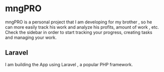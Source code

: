 
# mngPRO
mngPRO is a personal project that I am developing for my brother , so he can more easily track his work and analyze his profits, amount of work , etc.
Check the sidebar in order to start tracking your progress, creating tasks and managing your work.




## Laravel
I am building the App using Laravel , a popular PHP framework.